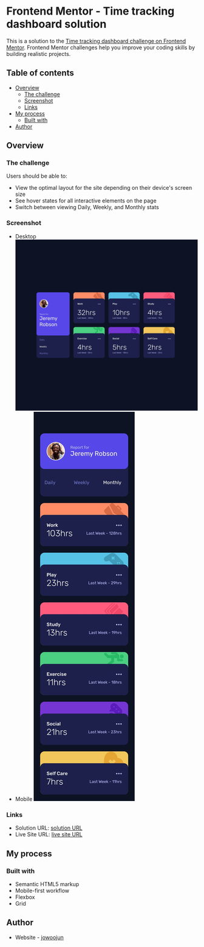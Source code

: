 # Frontend Mentor - Time tracking dashboard solution

This is a solution to the [Time tracking dashboard challenge on Frontend Mentor](https://www.frontendmentor.io/challenges/time-tracking-dashboard-UIQ7167Jw). Frontend Mentor challenges help you improve your coding skills by building realistic projects.

## Table of contents

- [Overview](#overview)
  - [The challenge](#the-challenge)
  - [Screenshot](#screenshot)
  - [Links](#links)
- [My process](#my-process)
  - [Built with](#built-with)
- [Author](#author)

## Overview

### The challenge

Users should be able to:

- View the optimal layout for the site depending on their device's screen size
- See hover states for all interactive elements on the page
- Switch between viewing Daily, Weekly, and Monthly stats

### Screenshot

- Desktop
  ![Desktop screenshot](screenshot/Desktop.JPG)
- Mobile
  ![Mobile screenshot](screenshot/Mobile.JPG)

### Links

- Solution URL: [solution URL](https://github.com/jowoojun/time-tracking-dashboard-main)
- Live Site URL: [live site URL](https://jowoojun.github.io/time-tracking-dashboard-main/)

## My process

### Built with

- Semantic HTML5 markup
- Mobile-first workflow
- Flexbox
- Grid

## Author

- Website - [jowoojun](https://github.com/jowoojun)
